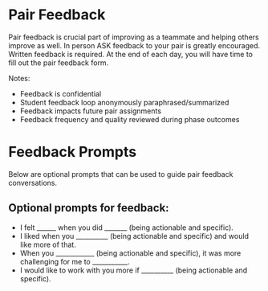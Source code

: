# Pair Feedback

Pair feedback is crucial part of improving as a teammate and helping others improve as well. In person ASK feedback to your pair is greatly encouraged. Written feedback is required. At the end of each day, you will have time to fill out the pair feedback form.

Notes:
  - Feedback is confidential
  - Student feedback loop anonymously paraphrased/summarized
  - Feedback impacts future pair assignments
  - Feedback frequency and quality reviewed during phase outcomes

# Feedback Prompts

Below are optional prompts that can be used to guide pair feedback conversations.

## Optional prompts for feedback:
- I felt ______ when you did _______ (being actionable and specific).
- I liked when you __________ (being actionable and specific) and would like more of that.
- When you ____________ (being actionable and specific), it was more challenging for me to ___________.
- I would like to work with you more if __________ (being actionable and specific).
